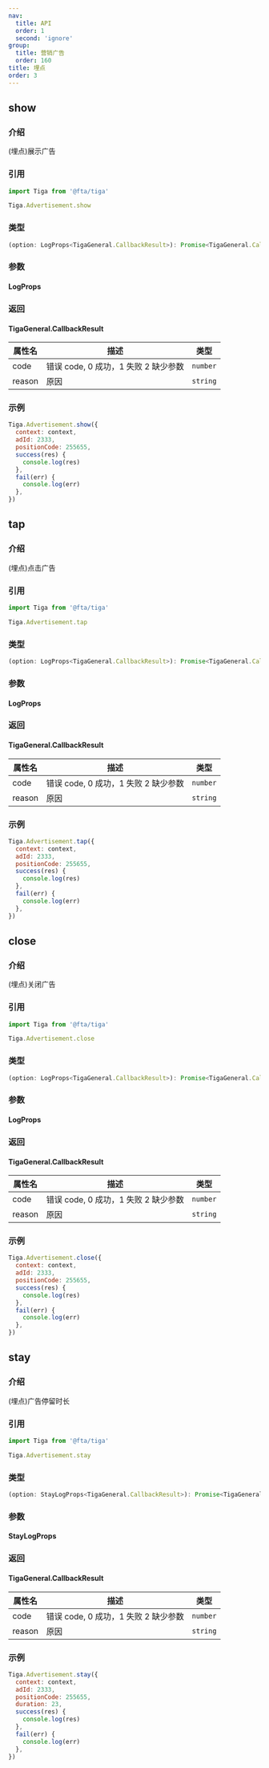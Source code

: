 ```yaml
---
nav:
  title: API
  order: 1
  second: 'ignore'
group:
  title: 营销广告
  order: 160
title: 埋点
order: 3
---
```



## show
<Platform support="thresh,mw,logic,h5" version='1.3.1' ></Platform>

### 介绍

(埋点)展示广告

### 引用

```jsx | pure
import Tiga from '@fta/tiga'

Tiga.Advertisement.show
```

### 类型

```jsx | pure
(option: LogProps<TigaGeneral.CallbackResult>): Promise<TigaGeneral.CallbackResult>
```

### 参数
#### LogProps

<API id="Advertisement_logProps"></API>

### 返回
#### TigaGeneral.CallbackResult
| 属性名 | 描述                                 | 类型     |
| ------ | ------------------------------------ | -------- |
| code   | 错误 code, 0 成功，1 失败 2 缺少参数 | `number` |
| reason | 原因                                 | `string` |


### 示例

```jsx | pure
Tiga.Advertisement.show({
  context: context,
  adId: 2333,
  positionCode: 255655,
  success(res) {
    console.log(res)
  },
  fail(err) {
    console.log(err)
  },
})

```


## tap
<Platform support="thresh,mw,logic,h5" version='1.3.1' ></Platform>

### 介绍

(埋点)点击广告

### 引用

```jsx | pure
import Tiga from '@fta/tiga'

Tiga.Advertisement.tap
```

### 类型

```jsx | pure
(option: LogProps<TigaGeneral.CallbackResult>): Promise<TigaGeneral.CallbackResult>
```

### 参数
#### LogProps

<API id="Advertisement_logProps"></API>

### 返回
#### TigaGeneral.CallbackResult
| 属性名 | 描述                                 | 类型     |
| ------ | ------------------------------------ | -------- |
| code   | 错误 code, 0 成功，1 失败 2 缺少参数 | `number` |
| reason | 原因                                 | `string` |


### 示例

```jsx | pure
Tiga.Advertisement.tap({
  context: context,
  adId: 2333,
  positionCode: 255655,
  success(res) {
    console.log(res)
  },
  fail(err) {
    console.log(err)
  },
})
```



## close 
<Platform support="thresh,mw,logic,h5" version='1.3.1' ></Platform>

### 介绍

(埋点)关闭广告


### 引用

```jsx | pure
import Tiga from '@fta/tiga'

Tiga.Advertisement.close
```

### 类型

```jsx | pure
(option: LogProps<TigaGeneral.CallbackResult>): Promise<TigaGeneral.CallbackResult>
```

### 参数
#### LogProps

<API id="Advertisement_logProps"></API>

### 返回
#### TigaGeneral.CallbackResult
| 属性名 | 描述                                 | 类型     |
| ------ | ------------------------------------ | -------- |
| code   | 错误 code, 0 成功，1 失败 2 缺少参数 | `number` |
| reason | 原因                                 | `string` |


### 示例

```jsx | pure
Tiga.Advertisement.close({
  context: context,
  adId: 2333,
  positionCode: 255655,
  success(res) {
    console.log(res)
  },
  fail(err) {
    console.log(err)
  },
})
```




## stay 
<Platform support="thresh,mw,logic,h5" version='1.3.1' ></Platform>

### 介绍

(埋点)广告停留时长

### 引用

```jsx | pure
import Tiga from '@fta/tiga'

Tiga.Advertisement.stay
```

### 类型

```jsx | pure
(option: StayLogProps<TigaGeneral.CallbackResult>): Promise<TigaGeneral.CallbackResult>
```

### 参数
#### StayLogProps
<API id="Advertisement_stayLogProps"></API>

### 返回
#### TigaGeneral.CallbackResult
| 属性名 | 描述                                 | 类型     |
| ------ | ------------------------------------ | -------- |
| code   | 错误 code, 0 成功，1 失败 2 缺少参数 | `number` |
| reason | 原因                                 | `string` |


### 示例

```jsx | pure
Tiga.Advertisement.stay({
  context: context,
  adId: 2333,
  positionCode: 255655,
  duration: 23,
  success(res) {
    console.log(res)
  },
  fail(err) {
    console.log(err)
  },
})
```
